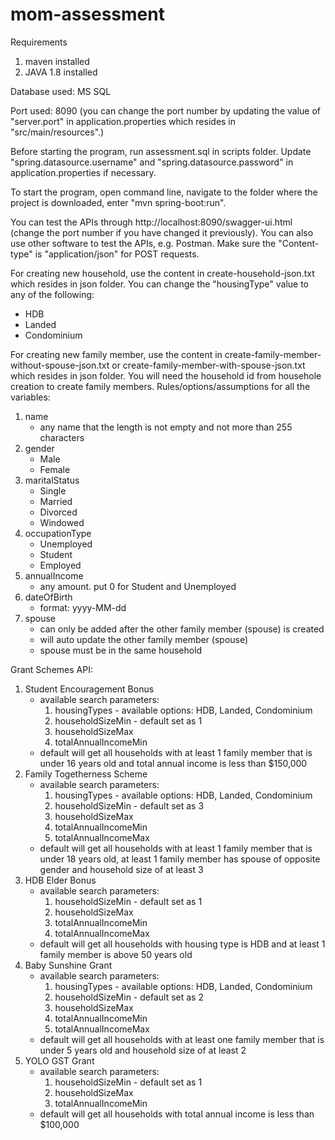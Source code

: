 # mom-assessment

Requirements
1. maven installed
2. JAVA 1.8 installed

Database used: MS SQL

Port used: 8090 (you can change the port number by updating the value of "server.port" in application.properties which resides in "src/main/resources".)

Before starting the program, run assessment.sql in scripts folder. Update "spring.datasource.username" and "spring.datasource.password" in application.properties if necessary.

To start the program, open command line, navigate to the folder where the project is downloaded, enter "mvn spring-boot:run".

You can test the APIs through http://localhost:8090/swagger-ui.html (change the port number if you have changed it previously). You can also use other software to test the APIs, e.g. Postman. Make sure the "Content-type" is "application/json" for POST requests.

For creating new household, use the content in create-household-json.txt which resides in json folder. You can change the "housingType" value to any of the following:
- HDB
- Landed
- Condominium

For creating new family member, use the content in create-family-member-without-spouse-json.txt or create-family-member-with-spouse-json.txt which resides in json folder.
You will need the household id from househole creation to create family members.
Rules/options/assumptions for all the variables:
1. name
   - any name that the length is not empty and not more than 255 characters
2. gender
   - Male
   - Female
3. maritalStatus
   - Single
   - Married
   - Divorced
   - Windowed
4. occupationType
   - Unemployed
   - Student
   - Employed
5. annualIncome
   - any amount. put 0 for Student and Unemployed
6. dateOfBirth
   - format: yyyy-MM-dd
7. spouse
   - can only be added after the other family member (spouse) is created
   - will auto update the other family member (spouse)
   - spouse must be in the same household

Grant Schemes API:
1. Student Encouragement Bonus
   - available search parameters:
     1. housingTypes - available options: HDB, Landed, Condominium
     2. householdSizeMin - default set as 1
     3. householdSizeMax
     4. totalAnnualIncomeMin
   - default will get all households with at least 1 family member that is under 16 years old and total annual income is less than $150,000
2. Family Togetherness Scheme
   - available search parameters:
     1. housingTypes - available options: HDB, Landed, Condominium
     2. householdSizeMin - default set as 3
     3. householdSizeMax
     4. totalAnnualIncomeMin
     5. totalAnnualIncomeMax
   - default will get all households with at least 1 family member that is under 18 years old, at least 1 family member has spouse of opposite gender and household size of at least 3
3. HDB Elder Bonus
   - available search parameters:
     1. householdSizeMin - default set as 1
     2. householdSizeMax
     3. totalAnnualIncomeMin
     4. totalAnnualIncomeMax
   - default will get all households with housing type is HDB and at least 1 family member is above 50 years old
4. Baby Sunshine Grant
   - available search parameters:
     1. housingTypes - available options: HDB, Landed, Condominium
     2. householdSizeMin - default set as 2
     3. householdSizeMax
     4. totalAnnualIncomeMin
     5. totalAnnualIncomeMax
   - default will get all households with at least one family member that is under 5 years old and household size of at least 2
5. YOLO GST Grant
   - available search parameters:
     1. householdSizeMin - default set as 1
     2. householdSizeMax
     3. totalAnnualIncomeMin
   - default will get all households with total annual income is less than $100,000
